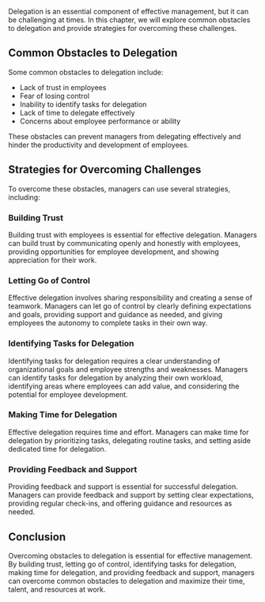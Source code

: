 
Delegation is an essential component of effective management, but it can be challenging at times. In this chapter, we will explore common obstacles to delegation and provide strategies for overcoming these challenges.

Common Obstacles to Delegation
------------------------------

Some common obstacles to delegation include:

* Lack of trust in employees
* Fear of losing control
* Inability to identify tasks for delegation
* Lack of time to delegate effectively
* Concerns about employee performance or ability

These obstacles can prevent managers from delegating effectively and hinder the productivity and development of employees.

Strategies for Overcoming Challenges
------------------------------------

To overcome these obstacles, managers can use several strategies, including:

### Building Trust

Building trust with employees is essential for effective delegation. Managers can build trust by communicating openly and honestly with employees, providing opportunities for employee development, and showing appreciation for their work.

### Letting Go of Control

Effective delegation involves sharing responsibility and creating a sense of teamwork. Managers can let go of control by clearly defining expectations and goals, providing support and guidance as needed, and giving employees the autonomy to complete tasks in their own way.

### Identifying Tasks for Delegation

Identifying tasks for delegation requires a clear understanding of organizational goals and employee strengths and weaknesses. Managers can identify tasks for delegation by analyzing their own workload, identifying areas where employees can add value, and considering the potential for employee development.

### Making Time for Delegation

Effective delegation requires time and effort. Managers can make time for delegation by prioritizing tasks, delegating routine tasks, and setting aside dedicated time for delegation.

### Providing Feedback and Support

Providing feedback and support is essential for successful delegation. Managers can provide feedback and support by setting clear expectations, providing regular check-ins, and offering guidance and resources as needed.

Conclusion
----------

Overcoming obstacles to delegation is essential for effective management. By building trust, letting go of control, identifying tasks for delegation, making time for delegation, and providing feedback and support, managers can overcome common obstacles to delegation and maximize their time, talent, and resources at work.
